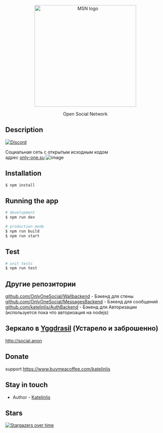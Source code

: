 <p align="center">
  <a href="http://only-one.su/" target="blank"><img src="https://only-one.su/img/Logo.svg" width="320" alt="MSN logo" /></a>
</p>
<p align="center">Open Social Network </p>


## Description
[![Discord](https://img.shields.io/discord/922386468138266725?label=Discord)](https://discord.gg/afrHYdkZ)

Социальная сеть с открытым исходным кодом 
<br/>
адрес
<a href="https://only-one.su/">only-one.su<a/>
![image](https://user-images.githubusercontent.com/56870191/148779078-391ab787-204f-4256-b5cd-abd1378cef7f.png)






## Installation

```bash
$ npm install
```

## Running the app

```bash
# development
$ npm run dev

# production mode
$ npm run build 
$ npm run start
```

## Test

```bash
# unit tests
$ npm run test
```
  
## Другие репозитории
<a href="https://github.com/OnlyOneSocial/Wallbackend">github.com/OnlyOneSocial/Wallbackend</a> - Бэкенд для  стены <br>
<a href="https://github.com/OnlyOneSocial/MessagesBackend">github.com/OnlyOneSocial/MessagesBackend</a> - Бэкенд для сообщений <br>
<a href="https://github.com/katelinlis/AuthBackend">github.com/katelinlis/AuthBackend</a> - Бэкенд для Авторизации (используется пока что авторизация на nodejs)
  
## Зеркало в <a href="https://github.com/yggdrasil-network/yggdrasil-go">Yggdrasil</a> (Устарело и заброшенно)
http://social.anon
  
## Donate
support
https://www.buymeacoffee.com/katelinlis

## Stay in touch

- Author - [Katelinlis](https://vk.com/katelinlis)
## Stars

[![Stargazers over time](https://starchart.cc/OnlyOneSocial/nuxtjsFrontend.svg)](https://starchart.cc/OnlyOneSocial/nuxtjsFrontend)

